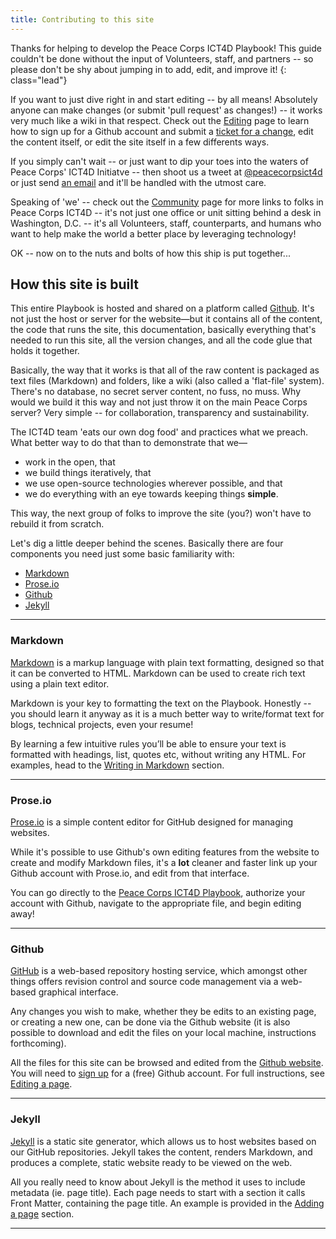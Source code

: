 ```yaml
---
title: Contributing to this site
---
```


Thanks for helping to develop the Peace Corps ICT4D Playbook! This guide couldn't be done without the input of Volunteers, staff, and partners -- so please don't be shy about jumping in to add, edit, and improve it!
{: class="lead"}

If you want to just dive right in and start editing -- by all means! Absolutely anyone can make changes (or submit 'pull request' as changes!) -- it works very much like a wiki in that respect. Check out the [Editing](/editing/) page to learn how to sign up for a Github account and submit a [ticket for a change](https://github.com/peacecorps/ict4d-playbook/issues/new), edit the content itself, or edit the site itself in a few differents ways.

If you simply can't wait -- or just want to dip your toes into the waters of Peace Corps' ICT4D Initiatve -- then shoot us a tweet at [@peacecorpsict4d](https://twitter.com/peacecorpsict4d) or just send [an email](mailto:ict4d@peacecorps.gov) and it'll be handled with the utmost care.

Speaking of 'we' -- check out the [Community](/community/) page for more links to folks in Peace Corps ICT4D -- it's not just one office or unit sitting behind a desk in Washington, D.C. -- it's all Volunteers, staff, counterparts, and humans who want to help make the world a better place by leveraging technology!

OK -- now on to the nuts and bolts of how this ship is put together...

## How this site is built

This entire Playbook is hosted and shared on a platform called [Github](https://github.com). It's not just the host or server for the website—but it contains all of the content, the code that runs the site, this documentation, basically everything that's needed to run this site, all the version changes, and all the code glue that holds it together.

Basically, the way that it works is that all of the raw content is packaged as text files (Markdown) and folders, like a wiki (also called a 'flat-file' system). There's no database, no secret server content, no fuss, no muss. Why would we build it this way and not just throw it on the main Peace Corps server? Very simple -- for collaboration, transparency and sustainability.

The ICT4D team 'eats our own dog food' and practices what we preach. What better way to do that than to demonstrate that we—

- work in the open, that
- we build things iteratively, that
- we use open-source technologies wherever possible, and that
- we do everything with an eye towards keeping things **simple**.

This way, the next group of folks to improve the site (you?) won't have to rebuild it from scratch.

Let's dig a little deeper behind the scenes. Basically there are four components you need just some basic familiarity with:

- [Markdown](#markdown)
- [Prose.io](#proseio)
- [Github](#github)
- [Jekyll](#jekyll)



___



### Markdown

[Markdown](https://daringfireball.net/projects/markdown) is a markup language with plain text formatting, designed so that it can be converted to HTML. Markdown can be used to create rich text using a plain text editor.

Markdown is your key to formatting the text on the Playbook. Honestly -- you should learn it anyway as it is a much better way to write/format text for blogs, technical projects, even your resume!

By learning a few intuitive rules you’ll be able to ensure your text is formatted with headings, list, quotes etc, without writing any HTML. For examples, head to the [Writing in Markdown](/contribute/writing-in-markdown/) section.



___



### Prose.io

[Prose.io](http://prose.io/) is a simple content editor for GitHub designed for managing websites.

While it's possible to use Github's own editing features from the website to create and modify Markdown files, it's a **lot** cleaner and faster link up your Github account with Prose.io, and edit from that interface.

You can go directly to the [Peace Corps ICT4D Playbook](http://prose.io/peacecorps/ict4d-playbook), authorize your account with Github, navigate to the appropriate file, and begin editing away!



___



### Github

[GitHub](https://github.com) is a web-based repository hosting service, which amongst other things offers revision control and source code management via a web-based graphical interface.

Any changes you wish to make, whether they be edits to an existing page, or creating a new one, can be done via the Github website (it is also possible to download and edit the files on your local machine, instructions forthcoming).

All the files for this site can be browsed and edited from the [Github website](https://github.com/peacecorps/ict4d-playbook). You will need to [sign up](https://github.com/) for a (free) Github account. For full instructions, see [Editing a page](/contribute/editing/).



___



### Jekyll

[Jekyll](https://jekyllrb.com) is a static site generator, which allows us to host websites based on our GitHub repositories. Jekyll takes the content, renders Markdown, and produces a complete, static website ready to be viewed on the web.

All you really need to know about Jekyll is the method it uses to include metadata (ie. page title). Each page needs to start with a section it calls Front Matter, containing the page title. An example is provided in the [Adding a page](/contribute/adding/) section.



___


